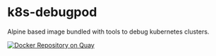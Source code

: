 # k8s-debugpod

Alpine based image bundled with tools to debug kubernetes clusters.

[![Docker Repository on Quay](https://quay.io/repository/jgzurano/k8s-debugpod/status "Docker Repository on Quay")](https://quay.io/repository/jgzurano/k8s-debugpod)

